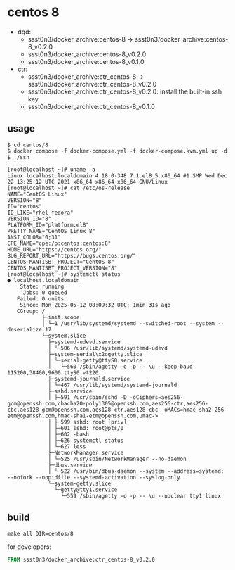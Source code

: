 # centos 8

* dqd: 
	* ssst0n3/docker_archive:centos-8 -> ssst0n3/docker_archive:centos-8_v0.2.0
	* ssst0n3/docker_archive:centos-8_v0.2.0
	* ssst0n3/docker_archive:centos-8_v0.1.0
* ctr: 
	* ssst0n3/docker_archive:ctr_centos-8 -> ssst0n3/docker_archive:ctr_centos-8_v0.2.0
	* ssst0n3/docker_archive:ctr_centos-8_v0.2.0: install the built-in ssh key
	* ssst0n3/docker_archive:ctr_centos-8_v0.1.0

## usage

```shell
$ cd centos/8
$ docker compose -f docker-compose.yml -f docker-compose.kvm.yml up -d
$ ./ssh
```

```shell
[root@localhost ~]# uname -a
Linux localhost.localdomain 4.18.0-348.7.1.el8_5.x86_64 #1 SMP Wed Dec 22 13:25:12 UTC 2021 x86_64 x86_64 x86_64 GNU/Linux
[root@localhost ~]# cat /etc/os-release 
NAME="CentOS Linux"
VERSION="8"
ID="centos"
ID_LIKE="rhel fedora"
VERSION_ID="8"
PLATFORM_ID="platform:el8"
PRETTY_NAME="CentOS Linux 8"
ANSI_COLOR="0;31"
CPE_NAME="cpe:/o:centos:centos:8"
HOME_URL="https://centos.org/"
BUG_REPORT_URL="https://bugs.centos.org/"
CENTOS_MANTISBT_PROJECT="CentOS-8"
CENTOS_MANTISBT_PROJECT_VERSION="8"
[root@localhost ~]# systemctl status
● localhost.localdomain
    State: running
     Jobs: 0 queued
   Failed: 0 units
    Since: Mon 2025-05-12 08:09:32 UTC; 1min 31s ago
   CGroup: /
           ├─init.scope
           │ └─1 /usr/lib/systemd/systemd --switched-root --system --deserialize 17
           └─system.slice
             ├─systemd-udevd.service
             │ └─506 /usr/lib/systemd/systemd-udevd
             ├─system-serial\x2dgetty.slice
             │ └─serial-getty@ttyS0.service
             │   └─560 /sbin/agetty -o -p -- \u --keep-baud 115200,38400,9600 ttyS0 vt220
             ├─systemd-journald.service
             │ └─467 /usr/lib/systemd/systemd-journald
             ├─sshd.service
             │ ├─591 /usr/sbin/sshd -D -oCiphers=aes256-gcm@openssh.com,chacha20-poly1305@openssh.com,aes256-ctr,aes256-cbc,aes128-gcm@openssh.com,aes128-ctr,aes128-cbc -oMACs=hmac-sha2-256-etm@openssh.com,hmac-sha1-etm@openssh.com,umac->
             │ ├─599 sshd: root [priv]
             │ ├─601 sshd: root@pts/0
             │ ├─602 -bash
             │ ├─626 systemctl status
             │ └─627 less
             ├─NetworkManager.service
             │ └─525 /usr/sbin/NetworkManager --no-daemon
             ├─dbus.service
             │ └─522 /usr/bin/dbus-daemon --system --address=systemd: --nofork --nopidfile --systemd-activation --syslog-only
             └─system-getty.slice
               └─getty@tty1.service
                 └─559 /sbin/agetty -o -p -- \u --noclear tty1 linux
```

## build

```shell
make all DIR=centos/8
```

for developers:

```dockerfile
FROM ssst0n3/docker_archive:ctr_centos-8_v0.2.0
```
